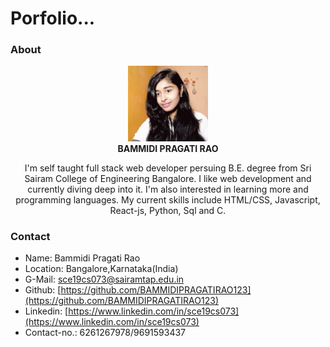 # Porfolio...

### About

<div align="center">
    <img src="https://github.com/BAMMIDIPRAGATIRAO123/Portfolio/blob/master/public/images/Pragati%20rao.jpeg" width=128> <br/>
    <b>BAMMIDI PRAGATI RAO</b> <br/>
    <p>I'm self taught full stack web developer persuing B.E. degree from Sri Sairam College of Engineering Bangalore. I like web development and currently diving deep into it. I'm also interested in learning more and programming languages. My current skills include HTML/CSS, Javascript, React-js, Python, Sql and C.</p>
</div>

### Contact
   - Name: Bammidi Pragati Rao
   - Location: Bangalore,Karnataka(India)
   - G-Mail: [sce19cs073@sairamtap.edu.in](sce19cs073@sairamtap.edu.in)
   - Github: [https://github.com/BAMMIDIPRAGATIRAO123](https://github.com/BAMMIDIPRAGATIRAO123)
   - Linkedin: [https://www.linkedin.com/in/sce19cs073](https://www.linkedin.com/in/sce19cs073)
   - Contact-no.: 6261267978/9691593437
